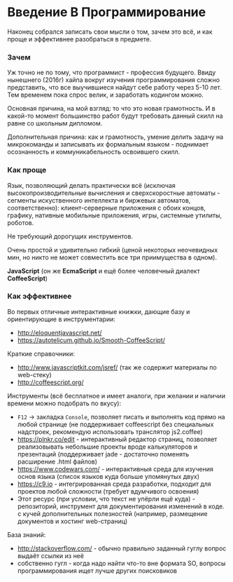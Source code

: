 # Введение В Программирование

Наконец собрался записать свои мысли о том, зачем это всё, и как проще и эффективнее разобраться в предмете.

### Зачем

Уж точно не по тому, что программист - профессия будущего. Ввиду нынешнего (2016г) хайпа вокруг изучения
программирования сложно представить, что все выучившиеся найдут себе работу через 5-10 лет. Тем временем
пока спрос велик, и заработать кодингом можно.

Основная причина, на мой взгляд: то что это новая грамотность. И в какой-то момент большинство работ
будут требовать данный скилл на равне со школьным дипломом.

Дополнительная причина: как и грамотность, умение делить задачу на микрокоманды и записывать их формальным
языком - поднимает осознанность и коммуникабельность освоившего скилл.

### Как проще

Язык, позволяющий делать практически всё (исключая высокопроизводительные вычисления и сверхскоростные
автоматы - сегменты искуственного интеллекта и биржевых автоматов, соответственно): клиент-серверные
приложения с обоих концов, графику, нативные мобильные приложения, игры, системные утилиты, роботов.

Не требующий дорогущих инструментов.

Очень простой и удивительно гибкий (ценой некоторых неочевидных мин, но никто не может совместить все
три приимущества в одном).

**JavaScript** (он же **EcmaScript** и ещё более человечный диалект **CoffeeScript**)

### Как эффективнее

Во первых отличные интерактивные книжки, дающие базу и ориентирующие в инструментарии:
- http://eloquentjavascript.net/
- https://autotelicum.github.io/Smooth-CoffeeScript/

Краткие справочники:
- http://www.javascriptkit.com/jsref/ (так же содержит материалы по web-стеку)
- http://coffeescript.org/

Инструменты (всё бесплатное и имеет аналоги, при желании и наличии времени можно подобрать по вкусу):
- `F12` -> закладка `Console`, позволяет писать и выполнять код прямо на любой странице (не поддерживает
coffeescript без специальных надстроек, рекомендую использовать транслятор js2.coffee)
- https://plnkr.co/edit - интерактивный редактор страниц, позволяет реализовывать небольшие проекты
вроде калькуляторов и презентаций (поддерживает jade - достаточно поменять расширение .html файлов)
- https://www.codewars.com/ - интерактивныя среда для изучения основ языка (список языков куда больше
упомянутых двух)
- https://c9.io - интегрированная среда разработки, подходит для проектов любой сложности (требует
вдумчивого освоения)
- Этот ресурс (при условии, что текст не упёрли ещё куда) - репозиторий, инструмент для документирования
изменений в коде. с кучей дополнительных полезностей (например, размещение документов и хостинг
web-страниц)

База знаний:
- http://stackoverflow.com/ - обычно правильно заданный гуглу вопрос выдаёт ссылки из неё
- собственно гугл - когда надо найти что-то вне формата SO, вопросы программирования ищет лучше других
поисковиков




